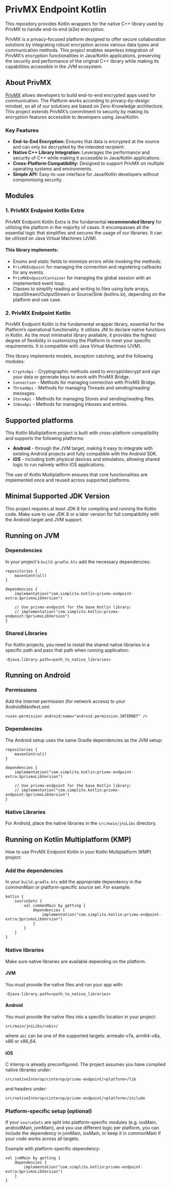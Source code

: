 # PrivMX Endpoint Kotlin

This repository provides Kotlin wrappers for the native C++ library used by PrivMX to handle
end-to-end (e2e) encryption.

PrivMX is a privacy-focused platform designed to offer secure collaboration solutions by integrating
robust encryption across various data types and communication methods. This project enables seamless
integration of PrivMX’s encryption functionalities in Java/Kotlin applications, preserving the
security and performance of the original C++ library while making its capabilities accessible in the
JVM ecosystem.

## About PrivMX

[PrivMX](https://privmx.dev) allows developers to build end-to-end encrypted apps used for
communication. The Platform works according to privacy-by-design mindset, so all of our solutions
are based on Zero-Knowledge architecture. This project extends PrivMX’s commitment to security by
making its encryption features accessible to developers using Java/Kotlin.

### Key Features

- **End-to-End Encryption:** Ensures that data is encrypted at the source and can only be decrypted
  by the intended recipient.
- **Native C++ Library Integration:** Leverages the performance and security of C++ while making it
  accessible in Java/Kotlin applications.
- **Cross-Platform Compatibility:** Designed to support PrivMX on multiple operating systems and
  environments.
- **Simple API:** Easy-to-use interface for Java/Kotlin developers without compromising security.

## Modules

### 1. PrivMX Endpoint Kotlin Extra

PrivMX Endpoint Kotlin Extra is the fundamental **recommended library** for utilizing the platform
in the majority of cases. It encompasses all the essential logic that simplifies and secures the
usage of our libraries. It can be utilized on Java Virtual Machines (JVM).

#### This library implements:

- Enums and static fields to minimize errors while invoking the methods.
- `PrivMXEndpoint` for managing the connection and registering callbacks for any events.
- `PrivMXEndpointContainer` for managing the global session with an implemented event loop.
- Classes to simplify reading and writing to files using byte arrays, InputStream/OutputStream or
  Source/Sink (kotlinx.io), depending on the platform and use case.

### 2. PrivMX Endpoint Kotlin

PrivMX Endpoint Kotlin is the fundamental wrapper library, essential for the Platform’s operational
functionality. It utilizes JNI to declare native functions in Kotlin. As the most minimalist library
available, it provides the highest degree of flexibility in customizing the Platform to meet your
specific requirements. It is compatible with Java Virtual Machines (JVM).

This library implements models, exception catching, and the following modules:

- `CryptoApi` - Cryptographic methods used to encrypt/decrypt and sign your data or generate keys to
  work with PrivMX Bridge.
- `Connection` - Methods for managing connection with PrivMX Bridge.
- `ThreadApi` - Methods for managing Threads and sending/reading messages.
- `StoreApi` - Methods for managing Stores and sending/reading files.
- `InboxApi` - Methods for managing Inboxes and entries.

## Supported platforms

This Kotlin Multiplatform project is built with cross-platform compatibility and supports the
following platforms:

- **Android** - through the JVM target, making it easy to integrate with existing Android projects
  and fully compatible with the Android SDK.
- **iOS** - including both physical devices and simulators, allowing shared logic to run natively
  within iOS applications.

The use of Kotlin Multiplatform ensures that core functionalities are implemented once and reused
across supported platforms.

## Minimal Supported JDK Version

This project requires at least JDK 8 for compiling and running the Kotlin code. Make sure to use JDK
8 or a later version for full compatibility with the Android target and JVM support.

## Running on JVM

### Dependencies

In your project's `build.gradle.kts` add the necessary dependencies:

```
repositories {
    mavenCentral()
}

dependencies {
    implementation("com.simplito.kotlin:privmx-endpoint-extra:$privmxLibVersion")

    // Use privmx-endpoint for the base Kotlin library:
    // implementation("com.simplito.kotlin:privmx-endpoint:$privmxLibVersion")
}
```

### Shared Libraries

For Kotlin projects, you need to install the shared native libraries in a specific path and pass
that path when running application:

`-Djava.library.path=<path_to_native_libraries>`

## Running on Android

### Permissions

Add the Internet permission (for network access) to your AndroidManifest.xml:

`<uses-permission android:name="android.permission.INTERNET" />`

### Dependencies

The Android setup uses the same Gradle dependencies as the JVM setup:

```
repositories {
    mavenCentral()
}

dependencies {
    implementation("com.simplito.kotlin:privmx-endpoint-extra:$privmxLibVersion")

    // Use privmx-endpoint for the base Kotlin library:
    // implementation("com.simplito.kotlin:privmx-endpoint:$privmxLibVersion")
}
```

### Native Libraries

For Android, place the native libraries in the `src/main/jniLibs` directory.

## Running on Kotlin Multiplatform (KMP)

How to use PrivMX Endpoint Kotlin in your Kotlin Multiplatform (KMP) project:

### Add the dependencies

In your `build.gradle.kts` add the appropriate dependency in the commonMain or
platform-specific source set. For example:

```
kotlin {
    sourceSets {
        val commonMain by getting {
            dependencies {
                implementation("com.simplito.kotlin:privmx-endpoint-extra:$privmxLibVersion")
            }
        }
    }
}
```

### Native libraries

Make sure native libraries are available depending on the platform.

#### JVM

You must provide the native files and run your app with:

`-Djava.library.path=<path_to_native_libraries>`

#### Android

You must provide the native files into a specific location in your project:

`src/main/jniLibs/<abi>/`

where `abi` can be one of the supported targets: armeabi-v7a, arm64-v8a, x86 or x86_64.

#### iOS

C interop is already preconfigured. The project assumes you have compiled native libraries under:

`src/nativeInterop/cinterop/privmx-endpoint/<platform>/lib`

and headers under:

`src/nativeInterop/cinterop/privmx-endpoint/<platform>/include`

### Platform-specific setup (optional)

If your `sourceSets` are split into platform-specific modules (e.g. iosMain, androidMain, jvmMain),
and you use different logic per platform, you can include the dependency in jvmMain, iosMain, or
keep it in commonMain if your code works across all targets.

Example with platform-specific dependency:

```
val jvmMain by getting {
    dependencies {
        implementation("com.simplito.kotlin:privmx-endpoint-extra:$privmxLibVersion")
    }
}
```
